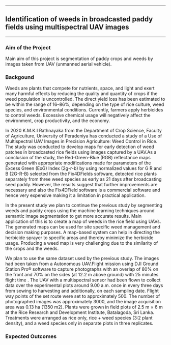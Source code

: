 ___
## Identification of weeds in broadcasted paddy fields using multispectral UAV images
___

### Aim of the Project

Main aim of this project is segmentation of paddy crops and weeds by images taken from UAV (unmanned aerial vehicle).

### Backgound

Weeds are plants that compete for nutrients, space, and light and exert many harmful effects by reducing the quality and quantity of crops if the weed population is uncontrolled. The direct yield loss has been estimated to be within the range of 16–86%, depending on the type of rice culture, weed species, and environmental conditions. Currently, farmers apply herbicides to control weeds. Excessive chemical usage will negatively affect the environment, crop productivity, and the economy.

In 2020 K.M.K.I Rathnayaka from the Department of Crop Science, Faculty of Agriculture, University of Peradeniya has conducted a study of a Use of Multispectral UAV Images in Precision Agriculture: Weed Control in Rice. The study was conducted to develop maps for early detection of weed patches in broadcasted rice fields using images captured by a UAV.As a conclusion of the study, the Red-Green-Blue (RGB) reflectance maps generated with appropriate modifications made for parameters of the Excess Green (ExG) Index (2g-r-b) by using normalized values for G R and B (2G-R-B) selected from the Fix4DFields software, detected rice plants separately from three weed species as early as 21 days after broadcasting seed paddy. However, the results suggest that further improvements are necessary and also the Fix4DField software is a commercial software and hence very expensive making it a limitation in practical application.

In the present study we plan to continue the previous study by segmenting weeds and paddy crops using the machine learning techniques around semantic image segmentation to get more accurate results. Main application of this is to create a map of weeds in the rice field using UAVs. The generated maps can be used for site specific weed management and decision making purposes. A map-based system can help in directing the herbicide sprayer to specific areas and thereby minimize the herbicide usage. Producing a weed map is very challenging due to the similarity of the crops and the weeds. 

We plan to use the same dataset used by the previous study. The images had been taken from a Autonomous UAV.Flight mission using DJI Ground Station Pro® software to capture photographs with an overlap of 80% on the front and 70% on the sides (at 12.2 m above ground) with 25 minutes flight time . The UAV with a multispectral sensor had been flown to collect data over the experimental plots around 9.00 a.m. once in every three days from sowing to harvesting and additionally, on each sampling date. Flight way points of the set route were set to approximately 500. The number of photographed images was approximately 3000, and the image acquisition area was 0.13 ha (1350 m2). Plants were grown in field plots of 2.5 m × 6 m at the Rice Research and Development Institute, Batalagoda, Sri Lanka. Treatments were arranged as rice only, rice + weed species (3:2 plant density), and a weed species only in separate plots in three replicates.

### Expected Outcomes




